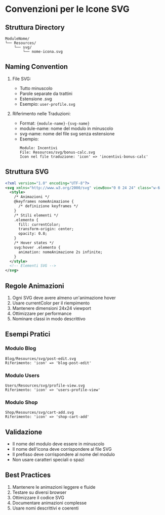 # Convenzioni per le Icone SVG

## Struttura Directory
```
ModuleNome/
└── Resources/
    └── svg/
        └── nome-icona.svg
```

## Naming Convention
1. File SVG:
   - Tutto minuscolo
   - Parole separate da trattini
   - Estensione .svg
   - Esempio: `user-profile.svg`

2. Riferimento nelle Traduzioni:
   - Format: `{module-name}-{svg-name}`
   - module-name: nome del modulo in minuscolo
   - svg-name: nome del file svg senza estensione
   - Esempio:
     ```
     Modulo: Incentivi
     File: Resources/svg/bonus-calc.svg
     Icon nel file traduzione: 'icon' => 'incentivi-bonus-calc'
     ```

## Struttura SVG
```xml
<?xml version="1.0" encoding="UTF-8"?>
<svg xmlns="http://www.w3.org/2000/svg" viewBox="0 0 24 24" class="w-6 h-6">
  <style>
    /* Animazioni */
    @keyframes nomeAnimazione {
      /* definizione keyframes */
    }
    /* Stili elementi */
    .elemento {
      fill: currentColor;
      transform-origin: center;
      opacity: 0.8;
    }
    /* Hover states */
    svg:hover .elemento {
      animation: nomeAnimazione 2s infinite;
    }
  </style>
  <!-- Elementi SVG -->
</svg>
```

## Regole Animazioni
1. Ogni SVG deve avere almeno un'animazione hover
2. Usare currentColor per il riempimento
3. Mantenere dimensioni 24x24 viewport
4. Ottimizzare per performance
5. Nominare classi in modo descrittivo

## Esempi Pratici

### Modulo Blog
```
Blog/Resources/svg/post-edit.svg
Riferimento: 'icon' => 'blog-post-edit'
```

### Modulo Users
```
Users/Resources/svg/profile-view.svg
Riferimento: 'icon' => 'users-profile-view'
```

### Modulo Shop
```
Shop/Resources/svg/cart-add.svg
Riferimento: 'icon' => 'shop-cart-add'
```

## Validazione
- Il nome del modulo deve essere in minuscolo
- Il nome dell'icona deve corrispondere al file SVG
- Il prefisso deve corrispondere al nome del modulo
- Non usare caratteri speciali o spazi

## Best Practices
1. Mantenere le animazioni leggere e fluide
2. Testare su diversi browser
3. Ottimizzare il codice SVG
4. Documentare animazioni complesse
5. Usare nomi descrittivi e coerenti
